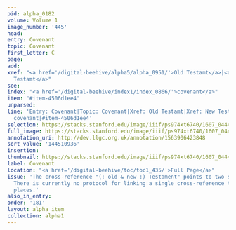 ```yaml
---
pid: alpha_0182
volume: Volume 1
image_number: '445'
head:
entry: Covenant
topic: Covenant
first_letter: C
page:
add:
xref: "<a href='/digital-beehive/alpha5/alpha_0951/'>Old Testamt</a>|<a href='/digital-beehive/alpha5/alpha_0952/'>New
  Testamt</a>"
see:
index: "<a href='/digital-beehive/index1/index_0866/'>covenant</a>"
item: "#item-4506d1ee4"
unparsed:
line: 'Entry: Covenant|Topic: Covenant|Xref: Old Testamt|Xref: New Testamt|Index:
  covenant|#item-4506d1ee4'
selection: https://stacks.stanford.edu/image/iiif/ps974xt6740/1607_0444/341,936,3065,236/full/0/default.jpg
full_image: https://stacks.stanford.edu/image/iiif/ps974xt6740/1607_0444/full/full/0/default.jpg
annotation_uri: http://dev.llgc.org.uk/annotation/1563906423848
sort_value: '144510936'
insertion:
thumbnail: https://stacks.stanford.edu/image/iiif/ps974xt6740/1607_0444/341,936,600,180/250,/0/default.jpg
label: Covenant
location: "<a href='/digital-beehive/toc/toc1_435/'>Full Page</a>"
issue: 'The cross-reference "(: old & new :) Testament" points to two separate entries.
  There is currently no protocol for linking a single cross-reference to two different
  places.'
also_in_entry:
order: '181'
layout: alpha_item
collection: alpha1
---
```

